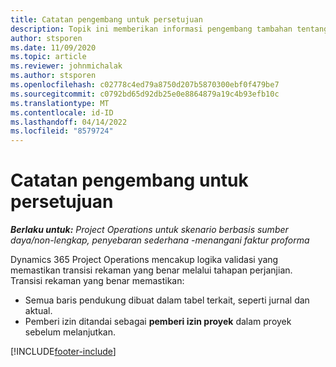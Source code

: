 ```yaml
---
title: Catatan pengembang untuk persetujuan
description: Topik ini memberikan informasi pengembang tambahan tentang cara menangani persetujuan.
author: stsporen
ms.date: 11/09/2020
ms.topic: article
ms.reviewer: johnmichalak
ms.author: stsporen
ms.openlocfilehash: c02778c4ed79a8750d207b5870300ebf0f479be7
ms.sourcegitcommit: c0792bd65d92db25e0e8864879a19c4b93efb10c
ms.translationtype: MT
ms.contentlocale: id-ID
ms.lasthandoff: 04/14/2022
ms.locfileid: "8579724"
---
```

# <a name="developer-notes-for-approvals"></a>Catatan pengembang untuk persetujuan

_**Berlaku untuk:** Project Operations untuk skenario berbasis sumber daya/non-lengkap, penyebaran sederhana -menangani faktur proforma_

Dynamics 365 Project Operations mencakup logika validasi yang memastikan transisi rekaman yang benar melalui tahapan perjanjian. Transisi rekaman yang benar memastikan: 

  - Semua baris pendukung dibuat dalam tabel terkait, seperti jurnal dan aktual.
  - Pemberi izin ditandai sebagai **pemberi izin proyek** dalam proyek sebelum melanjutkan.


[!INCLUDE[footer-include](../includes/footer-banner.md)]